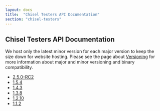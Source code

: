 ```yaml
---
layout: docs
title:  "Chisel Testers API Documentation"
section: "chisel-testers"
---
```


## Chisel Testers API Documentation

We host only the latest minor version for each major version to keep the size down for website hosting.
Please see the page about [Versioning](../../chisel3/docs/appendix/versioning.html) for more information about major and minor versioning and binary compatibility.

* [2.5.0-RC2](2.5.0-RC2/)
* [1.5.4](1.5.4/)
* [1.4.3](1.4.3/)
* [1.3.8](1.3.8/)
* [1.2.10](1.2.10/)
* [1.1.2](1.1.2/)

